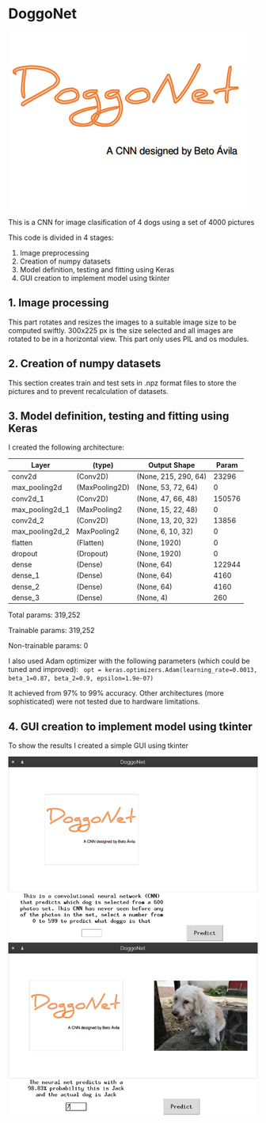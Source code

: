 # DoggoNet
![DoggoNet](DN_logo.png)

This is a CNN for image clasification of 4 dogs using a set of 4000 pictures

This code is divided in 4 stages: 
1. Image preprocessing
2. Creation of numpy datasets
3. Model definition, testing and fitting using Keras
4. GUI creation to implement model using tkinter

## 1. Image processing
This part rotates and resizes the images to a suitable image size to be
computed swiftly. 300x225 px is the size selected and all images are
rotated to be in a horizontal view. This part only uses PIL and os 
modules.

## 2. Creation of numpy datasets
This section creates train and test sets in .npz format files to store
the pictures and to prevent recalculation of datasets.

## 3. Model definition, testing and fitting using Keras
I created the following architecture:

|Layer|(type)|Output Shape|Param|
| --- | --- | --- | --- |
|conv2d|(Conv2D)|(None, 215, 290, 64)|23296
max_pooling2d|(MaxPooling2D)|(None, 53, 72, 64)|0
conv2d_1|(Conv2D)|(None, 47, 66, 48)|150576
max_pooling2d_1|(MaxPooling2|(None, 15, 22, 48)|0
conv2d_2|(Conv2D)|(None, 13, 20, 32)|13856
max_pooling2d_2|MaxPooling2|(None, 6, 10, 32)|0
flatten|(Flatten)|(None, 1920)|0
dropout|(Dropout)|(None, 1920)|0
dense|(Dense)|(None, 64)|122944
dense_1|(Dense)|(None, 64)|4160
dense_2|(Dense)|(None, 64)|4160
dense_3|(Dense)|(None, 4)|260

Total params: 319,252

Trainable params: 319,252

Non-trainable params: 0

I also used Adam optimizer with the following parameters
(which could be tuned and improved):
`
opt = keras.optimizers.Adam(learning_rate=0.0013, 
beta_1=0.87, beta_2=0.9, epsilon=1.9e-07)`

It achieved from 97% to 99% accuracy. Other architectures (more 
sophisticated) were not tested due to hardware limitations.

## 4. GUI creation to implement model using tkinter
To show the results I created a simple GUI using tkinter

![DoggoNet](GUI1.png)
![DoggoNet](GUI2.png)
